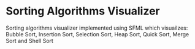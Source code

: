 # Sorting Algorithms Visualizer
Sorting algorithms visualizer implemented using SFML which visuailzes:  
Bubble Sort,
Insertion Sort,
Selection Sort,
Heap Sort,
Quick Sort,
Merge Sort
and Shell Sort
  
